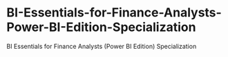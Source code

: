 # BI-Essentials-for-Finance-Analysts-Power-BI-Edition-Specialization
BI Essentials for Finance Analysts (Power BI Edition) Specialization
